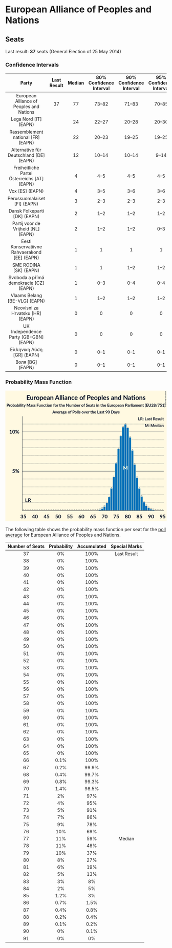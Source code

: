 # European Alliance of Peoples and Nations

## Seats

Last result: **37** seats (General Election of 25 May 2014)

### Confidence Intervals

| Party | Last Result | Median | 80% Confidence Interval | 90% Confidence Interval | 95% Confidence Interval | 99% Confidence Interval |
|:-----:|:-----------:|:------:|:-----------------------:|:-----------------------:|:-----------------------:|:-----------------------:|
| European Alliance of Peoples and Nations | 37 | 77 | 73–82 | 71–83 | 70–85 | 68–87 |
| Lega Nord [IT] (EAPN) | | 24 | 22–27 | 20–28 | 20–30 | 19–31 |
| Rassemblement national [FR] (EAPN) | | 22 | 20–23 | 19–25 | 19–25 | 17–26 |
| Alternative für Deutschland [DE] (EAPN) | | 12 | 10–14 | 10–14 | 9–14 | 9–15 |
| Freiheitliche Partei Österreichs [AT] (EAPN) | | 4 | 4–5 | 4–5 | 4–5 | 4–5 |
| Vox [ES] (EAPN) | | 4 | 3–5 | 3–6 | 3–6 | 3–7 |
| Perussuomalaiset [FI] (EAPN) | | 3 | 2–3 | 2–3 | 2–3 | 2–3 |
| Dansk Folkeparti [DK] (EAPN) | | 2 | 1–2 | 1–2 | 1–2 | 1–3 |
| Partij voor de Vrijheid [NL] (EAPN) | | 2 | 1–2 | 1–2 | 0–3 | 0–3 |
| Eesti Konservatiivne Rahvaerakond [EE] (EAPN) | | 1 | 1 | 1 | 1 | 1 |
| SME RODINA [SK] (EAPN) | | 1 | 1 | 1–2 | 1–2 | 1–2 |
| Svoboda a přímá demokracie [CZ] (EAPN) | | 1 | 0–3 | 0–4 | 0–4 | 0–4 |
| Vlaams Belang [BE-VLG] (EAPN) | | 1 | 1–2 | 1–2 | 1–2 | 1–2 |
| Neovisni za Hrvatsku [HR] (EAPN) | | 0 | 0 | 0 | 0 | 0 |
| UK Independence Party [GB-GBN] (EAPN) | | 0 | 0 | 0 | 0 | 0 |
| Ελληνική Λύση [GR] (EAPN) | | 0 | 0–1 | 0–1 | 0–1 | 0–1 |
| Воля [BG] (EAPN) | | 0 | 0–1 | 0–1 | 0–1 | 0–2 |

### Probability Mass Function

![Graph with seats probability mass function not yet produced](average-2019-05-26-seats-pmf-europeanallianceofpeoplesandnations.png "Seats Probability Mass Function")

The following table shows the probability mass function per seat for the [poll average](average-2019-05-26.html) for European Alliance of Peoples and Nations.

| Number of Seats | Probability | Accumulated | Special Marks |
|:---------------:|:-----------:|:-----------:|:-------------:|
| 37 | 0% | 100% | Last Result |
| 38 | 0% | 100% |  |
| 39 | 0% | 100% |  |
| 40 | 0% | 100% |  |
| 41 | 0% | 100% |  |
| 42 | 0% | 100% |  |
| 43 | 0% | 100% |  |
| 44 | 0% | 100% |  |
| 45 | 0% | 100% |  |
| 46 | 0% | 100% |  |
| 47 | 0% | 100% |  |
| 48 | 0% | 100% |  |
| 49 | 0% | 100% |  |
| 50 | 0% | 100% |  |
| 51 | 0% | 100% |  |
| 52 | 0% | 100% |  |
| 53 | 0% | 100% |  |
| 54 | 0% | 100% |  |
| 55 | 0% | 100% |  |
| 56 | 0% | 100% |  |
| 57 | 0% | 100% |  |
| 58 | 0% | 100% |  |
| 59 | 0% | 100% |  |
| 60 | 0% | 100% |  |
| 61 | 0% | 100% |  |
| 62 | 0% | 100% |  |
| 63 | 0% | 100% |  |
| 64 | 0% | 100% |  |
| 65 | 0% | 100% |  |
| 66 | 0.1% | 100% |  |
| 67 | 0.2% | 99.9% |  |
| 68 | 0.4% | 99.7% |  |
| 69 | 0.8% | 99.3% |  |
| 70 | 1.4% | 98.5% |  |
| 71 | 2% | 97% |  |
| 72 | 4% | 95% |  |
| 73 | 5% | 91% |  |
| 74 | 7% | 86% |  |
| 75 | 9% | 78% |  |
| 76 | 10% | 69% |  |
| 77 | 11% | 59% | Median |
| 78 | 11% | 48% |  |
| 79 | 10% | 37% |  |
| 80 | 8% | 27% |  |
| 81 | 6% | 19% |  |
| 82 | 5% | 13% |  |
| 83 | 3% | 8% |  |
| 84 | 2% | 5% |  |
| 85 | 1.2% | 3% |  |
| 86 | 0.7% | 1.5% |  |
| 87 | 0.4% | 0.8% |  |
| 88 | 0.2% | 0.4% |  |
| 89 | 0.1% | 0.2% |  |
| 90 | 0% | 0.1% |  |
| 91 | 0% | 0% |  |


